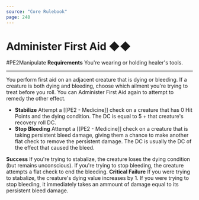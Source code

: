 ```yaml
---
source: "Core Rulebook"
page: 248
---
```


# Administer First Aid ◆◆
#PE2Manipulate 
**Requirements** You're wearing or holding healer's tools.

-----
You perform first aid on an adjacent creature that is dying or bleeding. If a creature is both dying and bleeding, choose which ailment you're trying to treat before you roll. You can Administer First Aid again to attempt to remedy the other effect.
- **Stabilize** Attempt a [[PE2 - Medicine]] check on a creature that has 0 Hit Points and the dying condition. The DC is equal to 5 + that creature's recovery roll DC.
- **Stop Bleeding** Attempt a [[PE2 - Medicine]] check on a creature that is taking persistent bleed damage, giving them a chance to make another flat check to remove the persistent damage. The DC is usually the DC of the effect that caused the bleed.

**Success** If you're trying to stabalize, the creature loses the dying condition (but remains unconscious). If you're trying to stop bleeding, the creature attempts a flat check to end the bleeding.
**Critical Failure** If you were trying to stabalize, the creature's dying value increases by 1. If you were trying to stop bleeding, it immediately takes an ammount of damage equal to its persistent bleed damage.